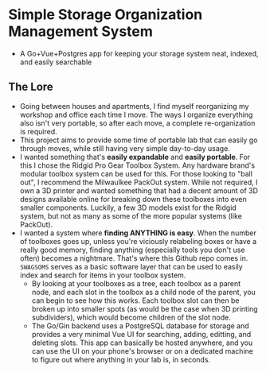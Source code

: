 # Simple Storage Organization Management System #
- A Go+Vue+Postgres app for keeping your storage system neat, indexed, and easily searchable

## The Lore ##
- Going between houses and apartments, I find myself reorganizing my workshop and office each time I move. The ways I organize everything also isn't very portable, so after each move, a complete re-organization is required.
- This project aims to provide some time of portable lab that can easily go through moves, while still having very simple day-to-day usage.
- I wanted something that's **easily expandable** and **easily portable**. For this I chose the Ridgid Pro Gear Toolbox System. Any hardware brand's modular toolbox system can be used for this. For those looking to "ball out", I recommend the Milwaulkee PackOut system. While not required, I own a 3D printer and wanted something that had a decent amount of 3D designs available online for breaking down these toolboxes into even smaller components. Luckily, a few 3D models exist for the Ridgid system, but not as many as some of the more popular systems (like PackOut).
- I wanted a system where **finding ANYTHING is easy**. When the number of toolboxes goes up, unless you're viciously relabeling boxes or have a really good memory, finding anything (especially tools you don't use often) becomes a nightmare. That's where this Github repo comes in. `SWAGSOMS` serves as a basic software layer that can be used to easily index and search for items in your toolbox system.
    - By looking at your toolboxes as a tree, each toolbox as a parent node, and each slot in the toolbox as a child node of the parent, you can begin to see how this works. Each toolbox slot can then be broken up into smaller spots (as would be the case when 3D printing subdividers), which would become children of the slot node.
    - The Go/Gin backend uses a PostgreSQL database for storage and provides a very minimal Vue UI for searching, adding, editting, and deleting slots. This app can basically be hosted anywhere, and you can use the UI on your phone's browser or on a dedicated machine to figure out where anything in your lab is, in seconds. 
